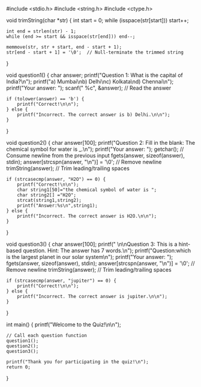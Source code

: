 #include <stdio.h>
#include <string.h>
#include <ctype.h>

void trimString(char *str) {
    int start = 0;
    while (isspace(str[start])) start++;
    
    int end = strlen(str) - 1;
    while (end >= start && isspace(str[end])) end--;
    
    memmove(str, str + start, end - start + 1);
    str[end - start + 1] = '\0';  // Null-terminate the trimmed string
}

void question1() {
    char answer;
    printf("Question 1: What is the capital of India?\n");
    printf("a) Mumbai\nb) Delhi\nc) Kolkata\nd) Chennai\n");
    printf("Your answer: ");
    scanf(" %c", &answer);  // Read the answer

    if (tolower(answer) == 'b') {
        printf("Correct!\n\n");
    } else {
        printf("Incorrect. The correct answer is b) Delhi.\n\n");
    }
}

void question2() {
    char answer[100];
    printf("Question 2: Fill in the blank: The chemical symbol for water is _.\n");
    printf("Your answer: ");
    getchar();  // Consume newline from the previous input
    fgets(answer, sizeof(answer), stdin);
    answer[strcspn(answer, "\n")] = '\0';  // Remove newline
    trimString(answer);  // Trim leading/trailing spaces

    if (strcasecmp(answer, "H2O") == 0) {
        printf("Correct!\n\n");
        char string1[50]="the chemical symbol of water is ";
        char string2[] ="H2O";
        strcat(string1,string2);
        printf("Answer:%s\n",string1);
    } else {
        printf("Incorrect. The correct answer is H2O.\n\n");
    }
}

void question3() {
    char answer[100];
    printf(" \n\nQuestion 3: This is a hint-based question. Hint: The answer has 7 words.\n");
    printf("Question:which is the largest planet in our solar system\n");
    printf("Your answer: ");
    fgets(answer, sizeof(answer), stdin);
    answer[strcspn(answer, "\n")] = '\0';  // Remove newline
    trimString(answer);  // Trim leading/trailing spaces

    if (strcasecmp(answer, "jupiter") == 0) {
        printf("Correct!\n\n");
    } else {
        printf("Incorrect. The correct answer is jupiter.\n\n");
    }
}

int main() {
    printf("Welcome to the Quiz!\n\n");

    // Call each question function
    question1();
    question2();
    question3();

    printf("Thank you for participating in the quiz!\n");
    return 0;
}
